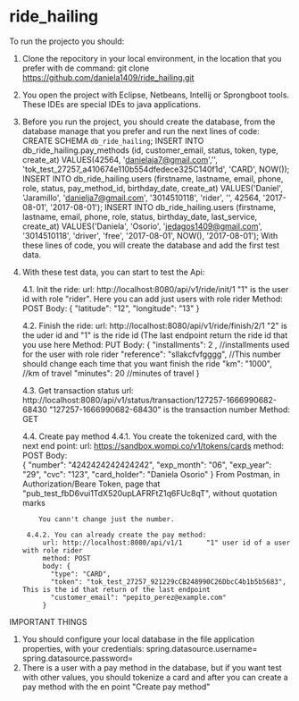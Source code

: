 # ride_hailing


To run the projecto you should:
1. Clone the repocitory in your local environment, in the location that you prefer with de command:
  git clone https://github.com/daniela1409/ride_hailing.git

2. You open the project with Eclipse, Netbeans, Intellij or Sprongboot tools. These IDEs are special IDEs to java applications. 

3. Before you run the project, you should create the database, from the database manage that you prefer and run the next lines of code:
      CREATE SCHEMA `db_ride_hailing`;
      INSERT INTO db_ride_hailing.pay_methods (id, customer_email, status, token, type, create_at) VALUES(42564, 'danielaja7@gmail.com','', 'tok_test_27257_a410674e110b554dfedece325C140f1d', 'CARD', NOW());
      INSERT INTO db_ride_hailing.users (firstname, lastname, email, phone, role, status, pay_method_id,  birthday_date, create_at) VALUES('Daniel', 'Jaramillo', 'danielja7@gmail.com', '3014510118', 'rider', '', 42564, '2017-08-01', '2017-08-01');
      INSERT INTO db_ride_hailing.users (firstname, lastname, email, phone, role, status, birthday_date, last_service, create_at) VALUES('Daniela', 'Osorio', 'jedagos1409@gmail.com', '3014510118', 'driver', 'free', '2017-08-01', NOW(),  '2017-08-01');
   With these lines of code, you will create the database and add the first test data.
   
4. With these test data, you can start to test the Api:

    4.1. Init the ride:
        url: http://localhost:8080/api/v1/ride/init/1       "1" is the user id with role "rider". Here you can add just users with role rider
        Method: POST
        Body: {
            "latitude": "12",
            "longitude": "13"
        }
        
    4.2. Finish the ride:
        url: http://localhost:8080/api/v1/ride/finish/2/1    "2" is the uder id and "1" is the ride id (The last endpoint return the ride id that you use here
        Method: PUT
        Body: {
            "installments": 2 ,       //installments used for the user with role rider
            "reference": "sllakcfvfgggg",      //This number should change each time that you want finish the ride 
            "km": "1000",             //km of travel
            "minutes": 20             //minutes of travel
          }
          
     4.3. Get transaction status
        url: http://localhost:8080/api/v1/status/transaction/127257-1666990682-68430   "127257-1666990682-68430" is the transaction number
        Method: GET
        
     4.4. Create pay method
        4.4.1. You create the tokenized card, with the next end point:
            url: https://sandbox.wompi.co/v1/tokens/cards
            method: POST
            Body:             
              {
                "number": "4242424242424242",
                "exp_month": "06",
                "exp_year": "29",
                "cvc": "123",
                "card_holder": "Daniela Osorio"
              }
           From Postman, in Authorization/Beare Token, page that "pub_test_fbD6vui1TdX520upLAFRFtZ1q6FUc8qT", without quotation marks

           You cann't change just the number. 

        4.4.2. You can already create the pay method:
            url: http://localhost:8080/api/v1/1      "1" user id of a user with role rider
            method: POST
            body: {
              "type": "CARD",
              "token": "tok_test_27257_921229cCB248990C26DbcC4b1b5b5683",    This is the id that return of the last endpoint
              "customer_email": "pepito_perez@example.com"
            }
            
        
IMPORTANT THINGS
1. You should configure your local database in the file application properties, with your credentials:
    spring.datasource.username=
    spring.datasource.password=
2. There is a user with a pay method in the database, but if you want test with other values, you should tokenize a card and after you can create a pay method with the en point "Create pay method"
